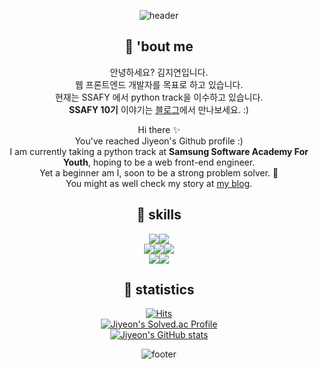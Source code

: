 <div align=center>
  
![header](https://capsule-render.vercel.app/api?type=waving&color=timeGradient&height=150&section=header&Align=50&descSize=15&fontSize=60)



## 🍋 'bout me 
안녕하세요? 김지연입니다.  
웹 프론트엔드 개발자를 목표로 하고 있습니다.  
현재는 SSAFY 에서 python track을 이수하고 있습니다.  
**SSAFY 10기** 이야기는 [블로그](https://timedilation.tistory.com)에서 만나보세요. :)  


Hi there ✨  
You've reached Jiyeon's Github profile :)  
I am currently taking a python track at **Samsung Software Academy For Youth**, hoping to be a web front-end engineer.    
Yet a beginner am I, soon to be a strong problem solver. :mechanical_arm:    
You might as well check my story at [my blog](https://timedilation.tistory.com).  




    

##  🍋 skills 
<img src="https://img.shields.io/badge/PYTHON-3776AB?style=for-the-badge&logo=python&logoColor=white"><img src="https://img.shields.io/badge/JavaScript-F7DF1E?style=for-the-badge&logo=javascript&logoColor=white">  
<img src="https://img.shields.io/badge/HTML5-E34F26?style=for-the-badge&logo=html5&logoColor=white"><img src="https://img.shields.io/badge/CSS3-1572B6?style=for-the-badge&logo=css3&logoColor=white"><img src="https://img.shields.io/badge/BOOTSTRAP-7952B3?style=for-the-badge&logo=bootstrap&logoColor=white">  
<img src="https://img.shields.io/badge/django-092E20?style=for-the-badge&logo=django&logoColor=white"><img src="https://img.shields.io/badge/React-61DAFB?style=for-the-badge&logo=react&logoColor=white">




## 🍋 statistics 
[![Hits](https://hits.seeyoufarm.com/api/count/incr/badge.svg?url=https%3A%2F%2Fgithub.com%2Fjiyeon2536%2Fhit-counter&count_bg=%233BB86F&title_bg=%2375C088&icon=&icon_color=%23490F0F&title=hits&edge_flat=false)](https://hits.seeyoufarm.com)  
[![Jiyeon's Solved.ac Profile](http://mazassumnida.wtf/api/v2/generate_badge?boj=jiyeon2536)](https://solved.ac/jiyeon2536/)     
[![Jiyeon's GitHub stats](https://github-readme-stats.vercel.app/api?username=jiyeon2536&show_icons=true&theme=neon)](https://github.com/jiyeon2536/github-readme-stats)  



![footer](https://capsule-render.vercel.app/api?type=waving&color=timeGradient&height=150&section=footer)



</div>

<!--
**jiyeon2536/jiyeon2536** is a ✨ _special_ ✨ repository because its `README.md` (this file) appears on your GitHub profile.
![Jiyeon's Top Langs](https://github-readme-stats.vercel.app/api/top-langs/?username=jiyeon2536&layout=compact&theme=dark)

Here are some ideas to get you started:

- 🔭 I’m currently working on ...
- 🌱 I’m currently learning ...
- 👯 I’m looking to collaborate on ...
- 🤔 I’m looking for help with ...
- 💬 Ask me about ...
- 📫 How to reach me: ...
- 😄 Pronouns: ...
- ⚡ Fun fact: ...
-->
